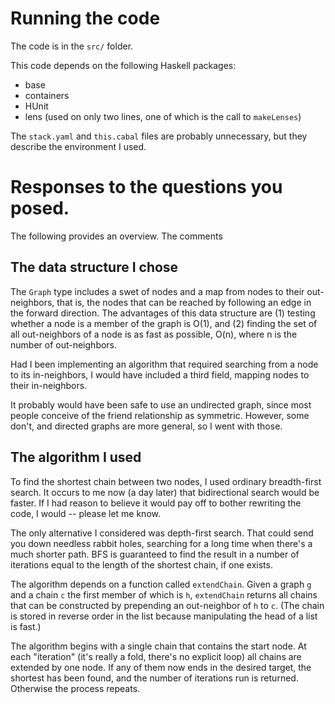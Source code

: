 # Running the code

The code is in the `src/` folder.

This code depends on the following Haskell packages:

* base
* containers
* HUnit
* lens (used on only two lines, one of which is the call to `makeLenses`)

The `stack.yaml` and `this.cabal` files are probably unnecessary,
but they describe the environment I used.

# Responses to the questions you posed.

The following provides an overview. The comments

## The data structure I chose

The `Graph` type includes a swet of nodes and a map from nodes to their out-neighbors, that is, the nodes that can be reached by following an edge in the forward direction. The advantages of this data structure are (1) testing whether a node is a member of the graph is O(1), and (2) finding the set of all out-neighbors of a node is as fast as possible, O(n), where n is the number of out-neighbors.

Had I been implementing an algorithm that required searching from a node to its in-neighbors, I would have included a third field, mapping nodes to their in-neighbors.

It probably would have been safe to use an undirected graph, since most people conceive of the friend relationship as symmetric. However, some don't, and directed graphs are more general, so I went with those.

## The algorithm I used

To find the shortest chain between two nodes, I used ordinary breadth-first search. It occurs to me now (a day later) that bidirectional search would be faster. If I had reason to believe it would pay off to bother rewriting the code, I would -- please let me know.

The only alternative I considered was depth-first search. That could send you down needless rabbit holes, searching for a long time when there's a much shorter path. BFS is guaranteed to find the result in a number of iterations equal to the length of the shortest chain, if one exists.

The algorithm depends on a function called `extendChain`. Given a graph `g` and a chain `c` the first member of which is `h`, `extendChain` returns all chains that can be constructed by prepending an out-neighbor of `h` to `c`. (The chain is stored in reverse order in the list because manipulating the head of a list is fast.)

The algorithm begins with a single chain that contains the start node. At each "iteration" (it's really a fold, there's no explicit loop) all chains are extended by one node. If any of them now ends in the desired target, the shortest has been found, and the number of iterations run is returned. Otherwise the process repeats.
